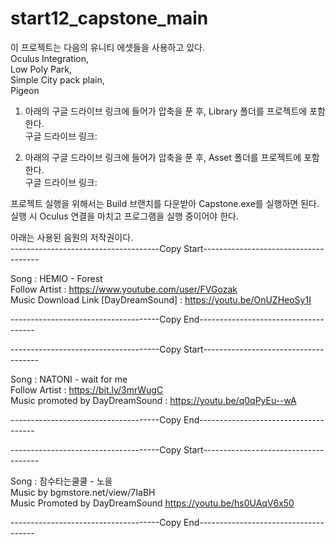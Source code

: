 # start12_capstone_main

이 프로젝트는 다음의 유니티 에셋들을 사용하고 있다.  
Oculus Integration,  
Low Poly Park,  
Simple City pack plain,  
Pigeon    
  
1.  아래의 구글 드라이브 링크에 들어가 압축을 푼 후, Library 폴더를 프로젝트에 포함한다.  
구글 드라이브 링크:  

2. 아래의 구글 드라이브 링크에 들어가 압축을 푼 후, Asset 폴더를 프로젝트에 포함한다.  
구글 드라이브 링크:  
  
프로젝트 실행을 위해서는 Build 브랜치를 다운받아 Capstone.exe를 실행하면 된다.  
실행 시 Oculus 연결을 마치고 프로그램을 실행 중이어야 한다.  
  
아래는 사용된 음원의 저작권이다.  
-------------------------------------Copy Start-------------------------------------  
  
Song : HEMIO - Forest  
Follow Artist : https://www.youtube.com/user/FVGozak  
Music Download Link [DayDreamSound] : https://youtu.be/OnUZHeoSy1I  
  
-------------------------------------Copy End-------------------------------------  
  
-------------------------------------Copy Start-------------------------------------  
  
Song : NATONI - wait for me  
Follow Artist : https://bit.ly/3mrWugC  
Music promoted by DayDreamSound : https://youtu.be/q0qPyEu--wA  
  
-------------------------------------Copy End-------------------------------------  
  
-------------------------------------Copy Start-------------------------------------  
  
Song : 잠수타는쿨쿨 - 노을  
Music by bgmstore.net/view/7IaBH  
Music Promoted by DayDreamSound https://youtu.be/hs0UAqV6x50  
  
-------------------------------------Copy End-------------------------------------  

